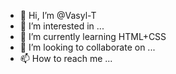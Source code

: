 - 👋 Hi, I’m @Vasyl-T
- 👀 I’m interested in ...
- 🌱 I’m currently learning HTML+CSS
- 💞️ I’m looking to collaborate on ...
- 📫 How to reach me ...

<!---
Vasyl-T/Vasyl-T is a ✨ special ✨ repository because its `README.md` (this file) appears on your GitHub profile.
You can click the Preview link to take a look at your changes.
--->
